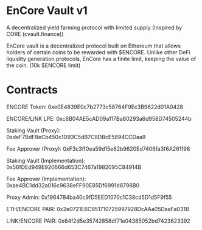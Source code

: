 # EnCore Vault v1
A decentralized yield farming protocol with limited supply (Inspired by CORE (cvault.finance))

EnCore vault is a decentralized protocol built on Ethereum that allows holders of certain coins to be rewarded with $ENCORE. Unlike other DeFi liquidity generation protocols, EnCore has a finite limit, keeping the value of the coin. (10k $ENCORE limit)


# Contracts 
ENCORE Token: 0xe0E4839E0c7b2773c58764F9Ec3B9622d01A0428

ENCORE/LINK LPE: 0xc6B04AE5cAD09a117Ba80293a6d958D74505244b

Staking Vault (Proxy): 0xdeF7BdF8eCb450c1D93C5dB7C8DBcE5894CCDaa9

Fee Approver (Proxy): 0xF3c3ff0ea59d15e82b9620Ed7406fa3f6A261f98

Staking Vault (Implementation): 0x56fDEd949E920666d653C7467a1982095C84914B

Fee Approver (Implementation): 0xae4BC1dd32a016c9638eFF90E85Df6991d8798B0

Proxy Admin: 0x1964784ba40c9fD5EED1070c1C38cd5D1d5F9f55



ETH/ENCORE PAIR: 0x2e0721E6C951710725997928DcAAa05DaaFa031B

LINK/ENCORE PAIR: 0x64f2d5e35742858df71e04385052bd7423623392
